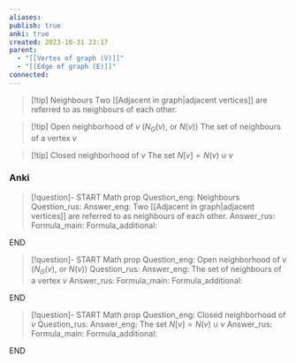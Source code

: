 ```yaml
---
aliases: 
publish: true
anki: true
created: 2023-10-31 23:17
parent:
  - "[[Vertex of graph (V)]]"
  - "[[Edge of graph (E)]]"
connected:
---
```


> [!tip] Neighbours
> Two [[Adjacent in graph|adjacent vertices]] are referred to as neighbours of each other.

> [!tip] Open neighborhood of ${} v {}$ ($N_G(v) {}$, or $N(v)$)
> The set of neighbours of a vertex $v {}$

> [!tip] Closed neighborhood of $v$
> The set ${} N[v] = N(v) ∪ {v}$ 

### Anki
> [!question]-
START
Math prop
Question_eng: Neighbours
Question_rus: 
Answer_eng: Two [[Adjacent in graph|adjacent vertices]] are referred to as neighbours of each other.
Answer_rus: 
Formula_main: 
Formula_additional:
<!--ID: 1699164787998-->
END

> [!question]-
START
Math prop
Question_eng: Open neighborhood of ${} v {}$ ($N_G(v) {}$, or $N(v)$)
Question_rus: 
Answer_eng: The set of neighbours of a vertex $v {}$
Answer_rus: 
Formula_main: 
Formula_additional:
<!--ID: 1699164788012-->
END

> [!question]-
START
Math prop
Question_eng: Closed neighborhood of $v$
Question_rus: 
Answer_eng: The set ${} N[v] = N(v) ∪ {v}$ 
Answer_rus: 
Formula_main: 
Formula_additional:
<!--ID: 1699164788026-->
END














